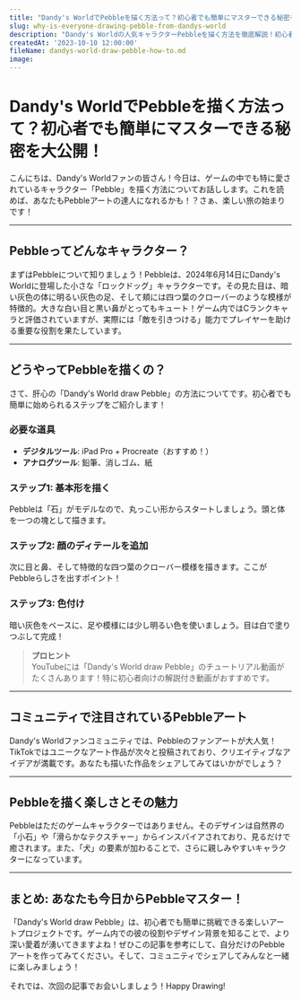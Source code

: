 ```yaml
---
title: "Dandy's WorldでPebbleを描く方法って？初心者でも簡単にマスターできる秘密を大公開！"
slug: why-is-everyone-drawing-pebble-from-dandys-world
description: "Dandy's Worldの人気キャラクターPebbleを描く方法を徹底解説！初心者でも簡単に始められるコツや、コミュニティで話題のアート作品まで、楽しく学べる情報が満載です。"
createdAt: '2023-10-10 12:00:00'
fileName: dandys-world-draw-pebble-how-to.md
image: 
---
```


# Dandy's WorldでPebbleを描く方法って？初心者でも簡単にマスターできる秘密を大公開！

こんにちは、Dandy's Worldファンの皆さん！今日は、ゲームの中でも特に愛されているキャラクター「Pebble」を描く方法についてお話しします。これを読めば、あなたもPebbleアートの達人になれるかも！？さぁ、楽しい旅の始まりです！

---

## Pebbleってどんなキャラクター？

まずはPebbleについて知りましょう！Pebbleは、2024年6月14日にDandy's Worldに登場した小さな「ロックドッグ」キャラクターです。その見た目は、暗い灰色の体に明るい灰色の足、そして頬には四つ葉のクローバーのような模様が特徴的。大きな白い目と黒い鼻がとってもキュート！ゲーム内ではCランクキャラと評価されていますが、実際には「敵を引きつける」能力でプレイヤーを助ける重要な役割を果たしています。

---

## どうやってPebbleを描くの？

さて、肝心の「Dandy's World draw Pebble」の方法についてです。初心者でも簡単に始められるステップをご紹介します！

### 必要な道具
- **デジタルツール**: iPad Pro + Procreate（おすすめ！）
- **アナログツール**: 鉛筆、消しゴム、紙

### ステップ1: 基本形を描く
Pebbleは「石」がモデルなので、丸っこい形からスタートしましょう。頭と体を一つの塊として描きます。

### ステップ2: 顔のディテールを追加
次に目と鼻、そして特徴的な四つ葉のクローバー模様を描きます。ここがPebbleらしさを出すポイント！

### ステップ3: 色付け
暗い灰色をベースに、足や模様には少し明るい色を使いましょう。目は白で塗りつぶして完成！

> **プロヒント**  
YouTubeには「Dandy's World draw Pebble」のチュートリアル動画がたくさんあります！特に初心者向けの解説付き動画がおすすめです。

---

## コミュニティで注目されているPebbleアート

Dandy's Worldファンコミュニティでは、Pebbleのファンアートが大人気！TikTokではユニークなアート作品が次々と投稿されており、クリエイティブなアイデアが満載です。あなたも描いた作品をシェアしてみてはいかがでしょう？

---

## Pebbleを描く楽しさとその魅力

Pebbleはただのゲームキャラクターではありません。そのデザインは自然界の「小石」や「滑らかなテクスチャー」からインスパイアされており、見るだけで癒されます。また、「犬」の要素が加わることで、さらに親しみやすいキャラクターになっています。

---

## まとめ: あなたも今日からPebbleマスター！

「Dandy's World draw Pebble」は、初心者でも簡単に挑戦できる楽しいアートプロジェクトです。ゲーム内での彼の役割やデザイン背景を知ることで、より深い愛着が湧いてきますよね！ぜひこの記事を参考にして、自分だけのPebbleアートを作ってみてください。そして、コミュニティでシェアしてみんなと一緒に楽しみましょう！

それでは、次回の記事でお会いしましょう！Happy Drawing!
